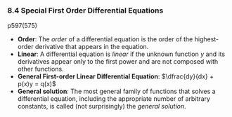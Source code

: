 ### 8.4 Special First Order Differential Equations
p597(575)

+ **Order**: The *order* of a differential equation is the order of the highest-order derivative that appears in the equation.
+ **Linear**: A differential equation is *linear* if the unknown function $y$ and its derivatives appear only to the first power and are not composed with
other functions.
+ **General First-order Linear Differential Equation**: $\dfrac{dy}{dx} + p(x)y = q(x)$
+ **General solution**: The most general family of functions that solves a differential equation, including the appropriate number of arbitrary constants, is called (not surprisingly) the *general solution*.
